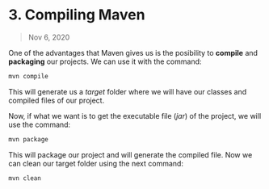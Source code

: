 # 3. Compiling Maven

> Nov 6, 2020

One of the advantages that Maven gives us is the posibility to **compile** and **packaging** our projects. We can use it with the command:

```sh
mvn compile
```
This will generate us a *target* folder where we will have our classes and compiled files of our project.

Now, if what we want is to get the executable file (*jar*) of the project, we will use the command:

```sh
mvn package
```
This will package our project and will generate the compiled file. Now we can clean our target folder using the next command:

```sh
mvn clean
```